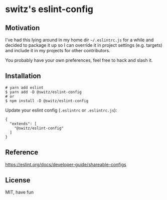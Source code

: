 # switz's eslint-config

## Motivation

I've had this lying around in my home dir `~/.eslintrc.js` for a while and decided to package it up so I can override it in project settings (e.g. targets) and include it in my projects for other contributors.

You probably have your own preferences, feel free to hack and slash it.

## Installation

```
# yarn add eslint
$ yarn add -D @switz/eslint-config
# or
$ npm install -D @switz/eslint-config
```

Update your eslint config (`.eslintrc` or `.eslintrc.js`):

```
{
  "extends": [
    "@switz/eslint-config"
  ]
}
```

## Reference
https://eslint.org/docs/developer-guide/shareable-configs

## License
MIT, have fun

